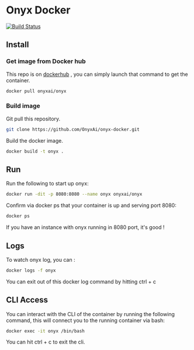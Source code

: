 # Onyx Docker

[![Build Status](https://travis-ci.org/OnyxAi/onyx-docker.svg?branch=master)](https://travis-ci.org/OnyxAi/onyx-docker)

## Install
### Get image from Docker hub
This repo is on [dockerhub](https://hub.docker.com/r/onyxai/onyx/) , you can simply launch that command to get the container.

```bash
docker pull onyxai/onyx
```

### Build image
Git pull this repository.

```bash
git clone https://github.com/OnyxAi/onyx-docker.git
```

Build the docker image.

```bash
docker build -t onyx .
```

## Run

Run the following to start up onyx:

```bash
docker run -dit -p 8080:8080 --name onyx onyxai/onyx
```

Confirm via docker ps that your container is up and serving port 8080:

```bash
docker ps
```

If you have an instance with onyx running in 8080 port, it's good !

## Logs
To watch onyx log, you can :

```bash
docker logs -f onyx
```

You can exit out of this docker log command by hitting ctrl + c

## CLI Access
You can interact with the CLI of the container by running the following command, this will connect you to the running container via bash:

```bash
docker exec -it onyx /bin/bash
```

You can hit ctrl + c to exit the cli.
